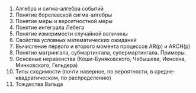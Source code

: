 1. Алгебра и сигма-алгебра событий 
2. Понятие борелевской сигма-алгебры
3. Понятие меры и вероятностной меры
4. Понятие интеграла Лебега
5. Понятие измеримости случайной величины
6. Свойства условных математических ожиданий
7. Вычисление первого и второго момента процесcов AR(p) и ARCH(p)
8. Понятие матрингала, субмартингала, супермартингала. Примеры.
9. Основные неравенства (Коши-Буняковского, Чебышева, Иенсена, Минковского, Гельдера)
10. Типы сходимости (почти наверное, по вероятности, в средне-квадратическом, по
    распределению)
11. Тождества Вальда
